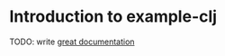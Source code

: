 # Introduction to example-clj

TODO: write [great documentation](http://jacobian.org/writing/what-to-write/)
